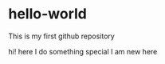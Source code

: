 # hello-world
This is my first github repository

hi! here I do something special
I am new here 






